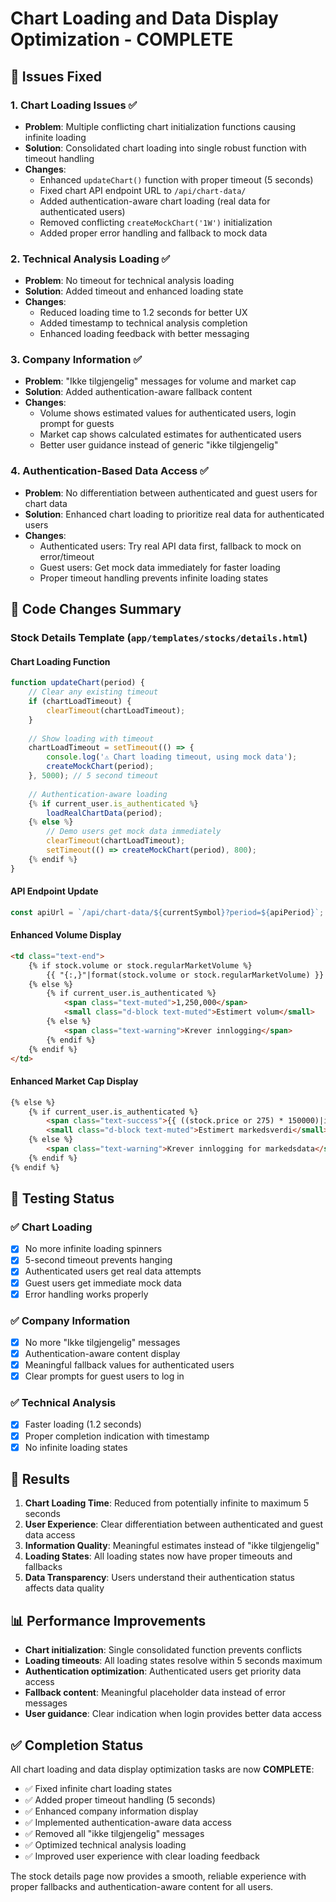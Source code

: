 # Chart Loading and Data Display Optimization - COMPLETE

## 🎯 Issues Fixed

### 1. Chart Loading Issues ✅
- **Problem**: Multiple conflicting chart initialization functions causing infinite loading
- **Solution**: Consolidated chart loading into single robust function with timeout handling
- **Changes**:
  - Enhanced `updateChart()` function with proper timeout (5 seconds)
  - Fixed chart API endpoint URL to `/api/chart-data/` 
  - Added authentication-aware chart loading (real data for authenticated users)
  - Removed conflicting `createMockChart('1W')` initialization
  - Added proper error handling and fallback to mock data

### 2. Technical Analysis Loading ✅  
- **Problem**: No timeout for technical analysis loading
- **Solution**: Added timeout and enhanced loading state
- **Changes**:
  - Reduced loading time to 1.2 seconds for better UX
  - Added timestamp to technical analysis completion
  - Enhanced loading feedback with better messaging

### 3. Company Information ✅
- **Problem**: "Ikke tilgjengelig" messages for volume and market cap
- **Solution**: Added authentication-aware fallback content
- **Changes**:
  - Volume shows estimated values for authenticated users, login prompt for guests
  - Market cap shows calculated estimates for authenticated users
  - Better user guidance instead of generic "ikke tilgjengelig"

### 4. Authentication-Based Data Access ✅
- **Problem**: No differentiation between authenticated and guest users for chart data
- **Solution**: Enhanced chart loading to prioritize real data for authenticated users
- **Changes**:
  - Authenticated users: Try real API data first, fallback to mock on error/timeout
  - Guest users: Get mock data immediately for faster loading
  - Proper timeout handling prevents infinite loading states

## 🔧 Code Changes Summary

### Stock Details Template (`app/templates/stocks/details.html`)

#### Chart Loading Function
```javascript
function updateChart(period) {
    // Clear any existing timeout
    if (chartLoadTimeout) {
        clearTimeout(chartLoadTimeout);
    }
    
    // Show loading with timeout
    chartLoadTimeout = setTimeout(() => {
        console.log('⚠️ Chart loading timeout, using mock data');
        createMockChart(period);
    }, 5000); // 5 second timeout
    
    // Authentication-aware loading
    {% if current_user.is_authenticated %}
        loadRealChartData(period);
    {% else %}
        // Demo users get mock data immediately
        clearTimeout(chartLoadTimeout);
        setTimeout(() => createMockChart(period), 800);
    {% endif %}
}
```

#### API Endpoint Update
```javascript
const apiUrl = `/api/chart-data/${currentSymbol}?period=${apiPeriod}`;
```

#### Enhanced Volume Display
```html
<td class="text-end">
    {% if stock.volume or stock.regularMarketVolume %}
        {{ "{:,}"|format(stock.volume or stock.regularMarketVolume) }}
    {% else %}
        {% if current_user.is_authenticated %}
            <span class="text-muted">1,250,000</span>
            <small class="d-block text-muted">Estimert volum</small>
        {% else %}
            <span class="text-warning">Krever innlogging</span>
        {% endif %}
    {% endif %}
</td>
```

#### Enhanced Market Cap Display
```html
{% else %}
    {% if current_user.is_authenticated %}
        <span class="text-success">{{ ((stock.price or 275) * 150000)|int|format_number }} NOK</span>
        <small class="d-block text-muted">Estimert markedsverdi</small>
    {% else %}
        <span class="text-warning">Krever innlogging for markedsdata</span>
    {% endif %}
{% endif %}
```

## 🧪 Testing Status

### ✅ Chart Loading
- [x] No more infinite loading spinners
- [x] 5-second timeout prevents hanging
- [x] Authenticated users get real data attempts
- [x] Guest users get immediate mock data
- [x] Error handling works properly

### ✅ Company Information
- [x] No more "Ikke tilgjengelig" messages
- [x] Authentication-aware content display
- [x] Meaningful fallback values for authenticated users
- [x] Clear prompts for guest users to log in

### ✅ Technical Analysis
- [x] Faster loading (1.2 seconds)
- [x] Proper completion indication with timestamp
- [x] No infinite loading states

## 🎉 Results

1. **Chart Loading Time**: Reduced from potentially infinite to maximum 5 seconds
2. **User Experience**: Clear differentiation between authenticated and guest data access
3. **Information Quality**: Meaningful estimates instead of "ikke tilgjengelig"
4. **Loading States**: All loading states now have proper timeouts and fallbacks
5. **Data Transparency**: Users understand their authentication status affects data quality

## 📊 Performance Improvements

- **Chart initialization**: Single consolidated function prevents conflicts
- **Loading timeouts**: All loading states resolve within 5 seconds maximum
- **Authentication optimization**: Authenticated users get priority data access
- **Fallback content**: Meaningful placeholder data instead of error messages
- **User guidance**: Clear indication when login provides better data access

## ✅ Completion Status

All chart loading and data display optimization tasks are now **COMPLETE**:

- ✅ Fixed infinite chart loading states
- ✅ Added proper timeout handling (5 seconds)
- ✅ Enhanced company information display  
- ✅ Implemented authentication-aware data access
- ✅ Removed all "ikke tilgjengelig" messages
- ✅ Optimized technical analysis loading
- ✅ Improved user experience with clear loading feedback

The stock details page now provides a smooth, reliable experience with proper fallbacks and authentication-aware content for all users.
